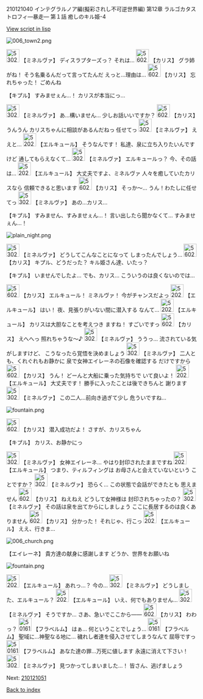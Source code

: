 210121040 インテグラルノア編(擬彩されし不可逆世界編) 第12章 ラルゴカタストロフィ―暴走― 第１話 癒しのキル姫-4

[View script in lisp](../scripts/210121040.txt)

![006_town2.png](../images/backgrounds/006_town2.png)

<img src="../images/units/5302521.png" alt="5302521.png" height="34"/>
【ミネルヴァ】
ディスラプターズっ？
それは…

<img src="../images/units/5602511.png" alt="5602511.png" height="34"/>
【カリス】
グラ姉がね！
そう名乗るんだって言ってたんだ
えっと…理由は…

<img src="../images/units/5602511.png" alt="5602511.png" height="34"/>
【カリス】
忘れちゃった！
ごめんね

【キプル】
すみませぇん…！
カリスが本当にっ…

<img src="../images/units/5302521.png" alt="5302521.png" height="34"/>
【ミネルヴァ】
あ…構いません…
少しお話いいですか？

<img src="../images/units/5602511.png" alt="5602511.png" height="34"/>
【カリス】
うんうん
カリスちゃんに相談があるんだねっ
任せてっ

<img src="../images/units/5302521.png" alt="5302521.png" height="34"/>
【ミネルヴァ】
ええと…

<img src="../images/units/5202521.png" alt="5202521.png" height="34"/>
【エルキュール】
そうなんです！
私達、泉に立ち入りたいんですけど
通してもらえなくて…

<img src="../images/units/5302521.png" alt="5302521.png" height="34"/>
【ミネルヴァ】
エルキュールっ？
今、その話は…

<img src="../images/units/5202521.png" alt="5202521.png" height="34"/>
【エルキュール】
大丈夫ですよ、ミネルヴァ
人々を癒していたカリスなら
信頼できると思います

<img src="../images/units/5602511.png" alt="5602511.png" height="34"/>
【カリス】
そっか～…
うん！わたしに任せてっ

<img src="../images/units/5302521.png" alt="5302521.png" height="34"/>
【ミネルヴァ】
あの…カリス…

【キプル】
すみません、すみませぇん…！
言い出したら聞かなくて…
すみませぇん…！

![plain_night.png](../images/backgrounds/plain_night.png)

<img src="../images/units/5302521.png" alt="5302521.png" height="34"/>
【ミネルヴァ】
どうしてこんなことになって
しまったんでしょう…

<img src="../images/units/5602511.png" alt="5602511.png" height="34"/>
【カリス】
キプル、どうだった？
キル姫さん達、いたっ？

【キプル】
いませんでしたよ…
でも、カリス…
こういうのは良くないのでは…

<img src="../images/units/5602511.png" alt="5602511.png" height="34"/>
【カリス】
エルキュール！
ミネルヴァ！
今がチャンスだよっ

<img src="../images/units/5202521.png" alt="5202521.png" height="34"/>
【エルキュール】
はい！
夜、見張りがいない間に潜入する
なんて…

<img src="../images/units/5202521.png" alt="5202521.png" height="34"/>
【エルキュール】
カリスは大胆なことを考えつき
ますね！
すごいですっ

<img src="../images/units/5602511.png" alt="5602511.png" height="34"/>
【カリス】
えへへっ
照れちゃうな～♪

<img src="../images/units/5302521.png" alt="5302521.png" height="34"/>
【ミネルヴァ】
ううっ…
流されている気がしますけど、
こうなったら覚悟を決めましょう

<img src="../images/units/5302521.png" alt="5302521.png" height="34"/>
【ミネルヴァ】
二人とも、くれぐれもお静かに
泉で女神エイレーネの石像を確認する
だけですから

<img src="../images/units/5602511.png" alt="5602511.png" height="34"/>
【カリス】
うん！
どーんと大船に乗った気持ちで
いて良いよ！

<img src="../images/units/5202521.png" alt="5202521.png" height="34"/>
【エルキュール】
大丈夫です！
勝手に入ったことは後できちんと
謝ります

<img src="../images/units/5302521.png" alt="5302521.png" height="34"/>
【ミネルヴァ】
この二人…前向き過ぎて少し
危ういですね…

![fountain.png](../images/backgrounds/fountain.png)

<img src="../images/units/5602511.png" alt="5602511.png" height="34"/>
【カリス】
潜入成功だよ！
さすが、カリスちゃん

【キプル】
カリス、お静かにっ

<img src="../images/units/5302521.png" alt="5302521.png" height="34"/>
【ミネルヴァ】
女神エイレーネ…
やはり封印されたままですね

<img src="../images/units/5202521.png" alt="5202521.png" height="34"/>
【エルキュール】
つまり、ティルフィングは
お母さんと会えていないという
ことですか？

<img src="../images/units/5302521.png" alt="5302521.png" height="34"/>
【ミネルヴァ】
恐らく…
この状態で会話ができたとも
思えません

<img src="../images/units/5602511.png" alt="5602511.png" height="34"/>
【カリス】
ねえねえ
どうして女神様は
封印されちゃったの？

<img src="../images/units/5302521.png" alt="5302521.png" height="34"/>
【ミネルヴァ】
その話は泉を出てからにしましょう
ここに長居するのは良くありません

<img src="../images/units/5602511.png" alt="5602511.png" height="34"/>
【カリス】
分かった！
それじゃ、行こっ

<img src="../images/units/5202521.png" alt="5202521.png" height="34"/>
【エルキュール】
ええ、行きま…

![006_church.png](../images/backgrounds/006_church.png)

【エイレーネ】
貴方達の献身に感謝します
どうか、世界をお願いね

![fountain.png](../images/backgrounds/fountain.png)

<img src="../images/units/5202521.png" alt="5202521.png" height="34"/>
【エルキュール】
あれっ…？
今の…

<img src="../images/units/5302521.png" alt="5302521.png" height="34"/>
【ミネルヴァ】
どうしました、エルキュール？

<img src="../images/units/5202521.png" alt="5202521.png" height="34"/>
【エルキュール】
いえ、何でもありません…

<img src="../images/units/5302521.png" alt="5302521.png" height="34"/>
【ミネルヴァ】
そうですか…
さあ、急いでここから――

<img src="../images/units/5602511.png" alt="5602511.png" height="34"/>
【カリス】
わわっ？

<img src="../images/units/501611.png" alt="501611.png" height="34"/>
【フラベルム】
はぁ…
何ということでしょう…

<img src="../images/units/501611.png" alt="501611.png" height="34"/>
【フラベルム】
聖域に…神聖なる地に…
穢れし者達を侵入させてしまうなんて
屈辱ですっ

<img src="../images/units/501611.png" alt="501611.png" height="34"/>
【フラベルム】
あなた達の罪…万死に値します
永遠に消えて下さい！

<img src="../images/units/5302521.png" alt="5302521.png" height="34"/>
【ミネルヴァ】
見つかってしまいました…！
皆さん、逃げましょう

Next: [210121051](210121051.md)

[Back to index](index.md)
